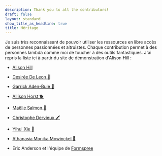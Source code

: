 ```yaml
---
description: Thank you to all the contributors!
draft: false
layout: standard
show_title_as_headline: true
title: Héritage
---
```


Je suis très reconnaissant de pouvoir utiliser les ressources en libre accès de personnes passionnées et altruistes. Chaque contribution permet à des personnes lambda comme moi de toucher à des outils fantastiques. J'ai repris la liste ici à partir du site de démonstration d'Alison Hill :

+ [Alison Hill](https://alison.rbind.io/about/)

+ [Desirée De Leon :giraffe:](http://desiree.rbind.io/)

+ [Garrick Aden-Buie :mage:](https://www.garrickadenbuie.com/)

+ [Allison Horst :dog2:](https://www.allisonhorst.com/)

+ [Maëlle Salmon :fishing_pole_and_fish:](https://masalmon.eu/)

+ [Christophe Dervieux :crayon:](http://cderv.rbind.io/)

+ [Yihui Xie :martial_arts_uniform:](https://yihui.org/)

+ [Athanasia Monika Mowinckel :purple_heart:](https://drmowinckels.io/)

+ Eric Anderson et l'équipe de  [Formspree](https://formspree.io/)